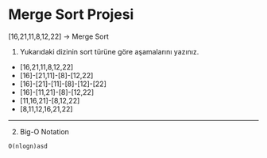 # **Merge Sort Projesi**

[16,21,11,8,12,22] -> Merge Sort

1. Yukarıdaki dizinin sort türüne göre aşamalarını yazınız.

* [16,21,11,8,12,22]
* [16]-[21,11]-[8]-[12,22]
* [16]-[21]-[11]-[8]-[12]-[22]
* [16]-[11,21]-[8]-[12,22]
* [11,16,21]-[8,12,22]
* [8,11,12,16,21,22]
***
2. Big-O Notation
```
O(nlogn)asd
```